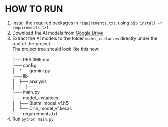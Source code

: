 # HOW TO RUN

1. Install the required packages in `requirements.txt`, using `pip install -r requirements.txt`
2. Download the AI models from [Google Drive](https://drive.google.com/drive/folders/1mWHrCmWuCyjJ9Dat3zD2FutL4G3UG9-6?usp=sharing)
3. Extract the AI models to the folder `model_instances` directly under the root of the project.  
The project tree should look like this now:  
.  
├── README.md  
├── config  
│   └── gemini.py  
├── lib  
│   ├── analysis  
│   │   ├── ...  
├── main.py  
├── model_instances  
│   ├── Blstm_model_vf.h5  
│   └── Cnn_model_vf.keras  
└── requirements.txt  
4. Run `python main.py`
